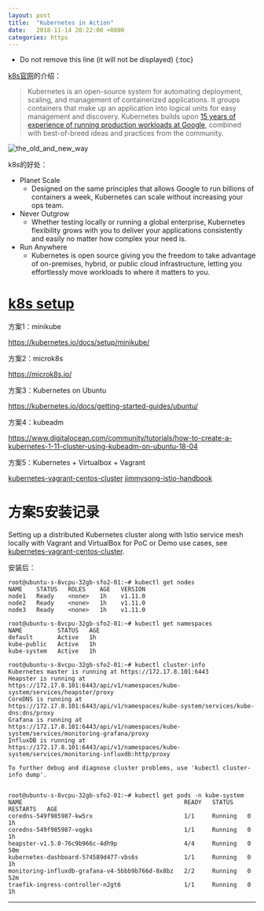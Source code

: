 ```yaml
---
layout: post
title:  "Kubernetes in Action"
date:   2018-11-14 20:22:00 +0800
categories: https
---
```


* Do not remove this line (it will not be displayed)
{:toc}

[k8s官网]的介绍：

> Kubernetes is an open-source system for automating deployment, scaling, and management of containerized applications. It groups containers that make up an application into logical units for easy management and discovery. Kubernetes builds upon [15 years of experience of running production workloads at Google], combined with best-of-breed ideas and practices from the community.

![the_old_and_new_way](https://github.com/gerryyang/mac-utils/raw/master/tools/VPS/jekyll/my-jekyll-project/assets/images/201811/the_old_and_new_way.jpg)


k8s的好处：

* Planet Scale
	+ Designed on the same principles that allows Google to run billions of containers a week, Kubernetes can scale without increasing your ops team.
* Never Outgrow
	+ Whether testing locally or running a global enterprise, Kubernetes flexibility grows with you to deliver your applications consistently and easily no matter how complex your need is.
* Run Anywhere
	+ Kubernetes is open source giving you the freedom to take advantage of on-premises, hybrid, or public cloud infrastructure, letting you effortlessly move workloads to where it matters to you. 


# [k8s setup]

[k8s setup]: https://kubernetes.io/docs/setup/

方案1：minikube

https://kubernetes.io/docs/setup/minikube/

方案2：microk8s

https://microk8s.io/

方案3：Kubernetes on Ubuntu

https://kubernetes.io/docs/getting-started-guides/ubuntu/

方案4：kubeadm

https://www.digitalocean.com/community/tutorials/how-to-create-a-kubernetes-1-11-cluster-using-kubeadm-on-ubuntu-18-04

方案5：Kubernetes + Virtualbox + Vagrant

[kubernetes-vagrant-centos-cluster]
[jimmysong-istio-handbook]

[kubernetes-vagrant-centos-cluster]: https://github.com/rootsongjc/kubernetes-vagrant-centos-cluster

[jimmysong-istio-handbook]: https://jimmysong.io/istio-handbook/setup/quick-start.html


# 方案5安装记录

Setting up a distributed Kubernetes cluster along with Istio service mesh locally with Vagrant and VirtualBox for PoC or Demo use cases, see [kubernetes-vagrant-centos-cluster].

安装后：

```
root@ubuntu-s-8vcpu-32gb-sfo2-01:~# kubectl get nodes
NAME    STATUS   ROLES    AGE   VERSION
node1   Ready    <none>   1h    v1.11.0
node2   Ready    <none>   1h    v1.11.0
node3   Ready    <none>   1h    v1.11.0

root@ubuntu-s-8vcpu-32gb-sfo2-01:~# kubectl get namespaces
NAME          STATUS   AGE
default       Active   1h
kube-public   Active   1h
kube-system   Active   1h

root@ubuntu-s-8vcpu-32gb-sfo2-01:~# kubectl cluster-info
Kubernetes master is running at https://172.17.8.101:6443
Heapster is running at https://172.17.8.101:6443/api/v1/namespaces/kube-system/services/heapster/proxy
CoreDNS is running at https://172.17.8.101:6443/api/v1/namespaces/kube-system/services/kube-dns:dns/proxy
Grafana is running at https://172.17.8.101:6443/api/v1/namespaces/kube-system/services/monitoring-grafana/proxy
InfluxDB is running at https://172.17.8.101:6443/api/v1/namespaces/kube-system/services/monitoring-influxdb:http/proxy

To further debug and diagnose cluster problems, use 'kubectl cluster-info dump'.


root@ubuntu-s-8vcpu-32gb-sfo2-01:~# kubectl get pods -n kube-system
NAME                                              READY   STATUS    RESTARTS   AGE
coredns-549f985987-kw5rx                          1/1     Running   0          1h
coredns-549f985987-vqgks                          1/1     Running   0          1h
heapster-v1.5.0-76c9b966c-4dh9p                   4/4     Running   0          50m
kubernetes-dashboard-574589d477-vbs6s             1/1     Running   0          1h
monitoring-influxdb-grafana-v4-5bbb9b766d-8x8bz   2/2     Running   0          52m
traefik-ingress-controller-n2gt6                  1/1     Running   0          1h
```


---


[15 years of experience of running production workloads at Google]: https://queue.acm.org/detail.cfm?id=2898444

[k8s官网]: https://kubernetes.io/

[k8s官方下载地址]: https://kubernetes.io/docs/imported/release/notes/
  
[How to install Vagrant on Ubuntu 18.04]: https://linuxize.com/post/how-to-install-vagrant-on-ubuntu-18-04/

[kubernetes github]: https://github.com/kubernetes/kubernetes